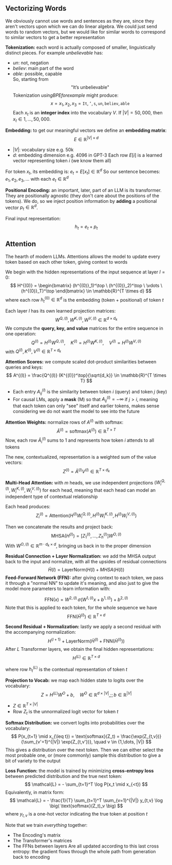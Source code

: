 
## Vectorizing Words

We obviously cannot use words and sentences as they are, since they aren't vectors upon which we can do linear algebra. We could just send words to random vectors, but we would like for similar words to correspond to similar vectors to get a better representation

**Tokenization:** each word is actually composed of smaller, linguistically distinct pieces. For example *unbelievable* has:
- *un*: not, negation
- *believ*: main part of the word
- *able*: possible, capable  
So, starting from
$$  
\text{"It's unbelievable"}  
$$
Tokenization $using BPE for example$ might produce:
$$  
x = x_1, x_2, x_3 = \texttt{It}, \texttt{'}, \texttt{s}, \texttt{un}, \texttt{believ}, \texttt{able}  
$$
Each $x_t$ is an **integer index** into the vocabulary $V$.  If $|V| = 50,000$, then $x_t \in {1, \dots, 50,000}$.

**Embedding:** to get our meaningful vectors we define an **embedding matrix**:
$$  
E \in \mathbb{R}^{|V| \times d}  
$$
- $|V|$: vocabulary size e.g. 50k
- $d$: embedding dimension e.g. 4096 in GPT-3
Each row $E[i]$ is a learned vector representing token $i$ (we know them all)

For token $x_t$, its embedding is: $e_t = E[x_t] \in \mathbb{R}^d$
So our sentence becomes: $e_1, e_2, e_3, ...$ with each  $e_t \in \mathbb{R}^d$  

**Positional Encoding:** an important, later, part of an LLM is its transformer. They are positionally agnostic (they don't care about the positions of the tokens). We do, so we inject position information by **adding** a positional vector $p_t \in \mathbb{R}^d$.

Final input representation:
$$  
h_t = e_t + p_t  
$$
## Attention

The hearth of modern LLMs. Attentions allows the model to update every token based on each other token, giving context to words

We begin with the hidden representations of the input sequence at layer $l=0$:
$$
H^{(0)} =  \begin{bmatrix}  (h^{(0)}_1)^\top \  (h^{(0)}_2)^\top \  \vdots \  (h^{(0)}_T)^\top  \end{bmatrix}  \in \mathbb{R}^{T \times d}  
$$
where each row $h_t^{(0)} \in \mathbb{R}^d$ is the embedding (token + positional) of token $t$

Each layer $l$ has its own learned projection matrices:
$$
W^{Q,(l)},  W^{K,(l)},  W^{V,(l)} \in \mathbb{R}^{d \times d_k}  
$$
We compute the **query, key, and value** matrices for the entire sequence in one operation:
$$
Q^{(l)} = H^{(l)} W^{Q,(l)}, \quad  
K^{(l)} = H^{(l)} W^{K,(l)}, \quad  
V^{(l)} = H^{(l)} W^{V,(l)}  
$$
with $Q^{(l)}, K^{(l)}, V^{(l)} \in \mathbb{R}^{T \times d_k}$

**Attention Scores:** we compute scaled dot-product similarities between queries and keys:
$$
A^{(l)} = \frac{Q^{(l)} (K^{(l)})^\top}{\sqrt{d_k}} \in \mathbb{R}^{T \times T} 
$$
- Each entry $A^{(l)}_{ij}$ is the similarity between token $i$ (query) and token $j$ (key)
- For causal LMs, apply a **mask** (M) so that $A^{(l)}_{ij} = -\infty$ if $j > i$, meaning that each token can only "see" itself and earlier tokens, makes sense considering we do not want the model to see into the future

**Attention Weights:** normalize rows of $A^{(l)}$ with softmax:
$$
\tilde{A}^{(l)} = \text{softmax}(A^{(l)}) \in \mathbb{R}^{T \times T}  
$$
Now, each row $\tilde{A}^{(l)}_{i}$ sums to 1 and represents how token $i$ attends to all tokens

The new, contextualized, representation is a weighted sum of the value vectors:
$$
Z^{(l)} = \tilde{A}^{(l)} V^{(l)} \in \mathbb{R}^{T \times d_k}  
$$

**Multi-Head Attention:** with $m$ heads, we use independent projections $(W^{Q,(l)}_i, W^{K,(l)}_i, W^{V,(l)}_i)$ for each head, meaning that each head can model an independent type of contextual relationship

Each head produces:
$$
Z^{(l)}_i = \text{Attention}(H^{(l)} W^{Q,(l)}_i, H^{(l)} W^{K,(l)}_i, H^{(l)} W^{V,(l)}_i)  
$$

Then we concatenate the results and project back:
$$
\text{MHSA}(H^{(l)}) = [Z^{(l)}_1, \dots, Z^{(l)}_h] W^{O,(l)}  
$$
With $W^{O,(l)} \in \mathbb{R}^{m\cdot d_k \times d}$, bringing us back in to the proper dimension

**Residual Connection + Layer Normalization:** we add the MHSA output back to the input and normalize, with all the upsides of residual connections
$$
\tilde{H}(l)=\text{LayerNorm}(H(l)+MHSA(H(l))
$$
**Feed-Forward Network (FFN):** after giving context to each token, we pass it through a "normal NN" to update it's meaning, and also just to give the model more parameters to learn information with:

$$
\text{FFN}(x) = W^{2,(l)} \, \sigma(W^{1,(l)} x + b^{1,(l)}) + b^{2,(l)}$$
Note that this is applied to each token, for the whole sequence we have
$$
\text{FFN}(\tilde{H}^{(l)}) \in \mathbb{R}^{T \times d}
$$

**Second Residual + Normalization:** lastly we apply a second residual with the accompanying normalization:
$$
{H}^{(l+1)} + \text{LayerNorm}(\tilde{H}^{(l)}+\text{FNN}(\tilde{H}^{(l)}))
$$
After $L$ Transformer layers, we obtain the final hidden representations:
$$
H^{(L)} \in \mathbb{R}^{T \times d}  
$$

where row $h_t^{(L)}$ is the contextual representation of token $t$

**Projection to Vocab:** we map each hidden state to logits over the vocabulary:
$$
Z = H^{(L)} W^O + b,  
\quad W^O \in \mathbb{R}^{d \times |V|}, ;; b \in \mathbb{R}^{|V|}  
$$
- $Z \in \mathbb{R}^{T \times |V|}$
- Row $Z_t$ is the unnormalized logit vector for token $t$

**Softmax Distribution:** we convert logits into probabilities over the vocabulary:
$$  
P(x_{t+1} \mid x_{\leq t}) = \text{softmax}(Z_t)  
= \frac{\exp(Z_{t,v})}{\sum_{v'=1}^{|V|} \exp(Z_{t,v'})}, \quad v \in {1,\dots, |V|}  
$$
This gives a distribution over the next token. Then we can either select the most probable one, or (more commonly) sample this distribution to give a bit of variety to the output

**Loss Function:** the model is trained by minimizing **cross-entropy loss** between predicted distribution and the true next token:
$$
\mathcal{L} = - \sum_{t=1}^T \log P(x_t \mid x_{<t})  
$$
Equivalently, in matrix form:
$$
\mathcal{L} = - \frac{1}{T} \sum_{t=1}^T \sum_{v=1}^{|V|} y_{t,v} \log \big( \text{softmax}(Z_t)_v \big)  
$$
where $y_{t,v}$ is a one-hot vector indicating the true token at position $t$

Note that we train *everything* together:
- The Encoding's matrix
- The Transformer's matrices
- The FFNs between layers
Are all updated according to this last cross entropy: the gradient flows through the whole path from generation back to encoding